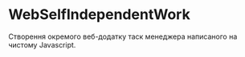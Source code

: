 # WebSelfIndependentWork
Створення окремого веб-додатку таск менеджера написаного на чистому Javascript.
